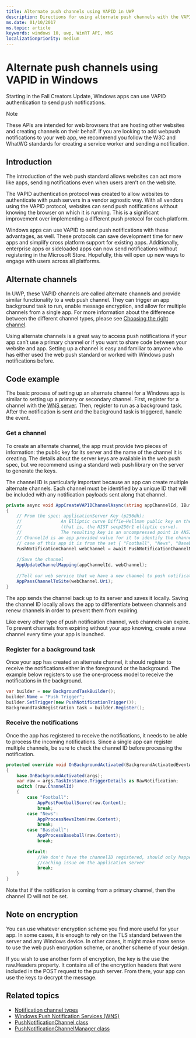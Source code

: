 ```yaml
---
title: Alternate push channels using VAPID in UWP
description: Directions for using alternate push channels with the VAPID protocol from a Windows app
ms.date: 01/10/2017
ms.topic: article
keywords: windows 10, uwp, WinRT API, WNS
localizationpriority: medium
---
```

# Alternate push channels using VAPID in Windows 
Starting in the Fall Creators Update, Windows apps can use VAPID authentication to send push notifications.  

> [!NOTE]
> These APIs are intended for web browsers that are hosting other websites and creating channels on their behalf.  If you are looking to add webpush notifications to your web app, we recommend you follow the W3C and WhatWG standards for creating a service worker and sending a notification.

## Introduction
The introduction of the web push standard allows websites can act more like apps, sending notifications even when users aren’t on the website.

The VAPID authentication protocol was created to allow websites to authenticate with push servers in a vendor agnostic way. With all vendors using the VAPID protocol, websites can send push notifications without knowing the browser on which it is running. This is a significant improvement over implementing a different push protocol for each platform. 

Windows apps can use VAPID to send push notifications with these advantages, as well. These protocols can save development time for new apps and simplify cross platform support for existing apps. Additionally, enterprise apps or sideloaded apps can now send notifications without registering in the Microsoft Store. Hopefully, this will open up new ways to engage with users across all platforms.  

## Alternate channels 
In UWP, these VAPID channels are called alternate channels and provide similar functionality to a web push channel. They can trigger an app background task to run, enable message encryption, and allow for multiple channels from a single app. For more information about the difference between the different channel types, please see [Choosing the right channel](channel-types.md).

Using alternate channels is a great way to access push notifications if your app can’t use a primary channel or if you want to share code between your website and app. Setting up a channel is easy and familiar to anyone who has either used the web push standard or worked with Windows push notifications before.

## Code example

The basic process of setting up an alternate channel for a Windows app is similar to setting up a primary or secondary channel. First, register for a channel with the [WNS server](windows-push-notification-services--wns--overview.md). Then, register to run as a background task. After the notification is sent and the background task is triggered, handle the event.  

### Get a channel 
To create an alternate channel, the app must provide two pieces of information: the public key for its server and the name of the channel it is creating. The details about the server keys are available in the web push spec, but we recommend using a standard web push library on the server to generate the keys.  

The channel ID is particularly important because an app can create multiple alternate channels. Each channel must be identified by a unique ID that will be included with any notification payloads sent along that channel.  

```csharp
private async void AppCreateVAPIDChannelAsync(string appChannelId, IBuffer applicationServerKey) 
{ 
    // From the spec: applicationServer Key (p256dh):  
    //               An Elliptic curve Diffie–Hellman public key on the P-256 curve 
    //               (that is, the NIST secp256r1 elliptic curve).   
    //               The resulting key is an uncompressed point in ANSI X9.62 format             
    // ChannelId is an app provided value for it to identify the channel later.  
    // case of this app it is from the set { "Football", "News", "Baseball" } 
    PushNotificationChannel webChannel = await PushNotificationChannelManager.GetDefault().CreateRawPushNotificationChannelWithAlternateKeyForApplicationAsync(applicationServerKey, appChannelId); 
 
    //Save the channel  
    AppUpdateChannelMapping(appChannelId, webChannel); 
             
    //Tell our web service that we have a new channel to push notifications to 
    AppPassChannelToSite(webChannel.Uri); 
} 
```
The app sends the channel back up to its server and saves it locally. Saving the channel ID locally allows the app to differentiate between channels and renew channels in order to prevent them from expiring.

Like every other type of push notification channel, web channels can expire. To prevent channels from expiring without your app knowing, create a new channel every time your app is launched.    

### Register for a background task 

Once your app has created an alternate channel, it should register to receive the notifications either in the foreground or the background. The example below registers to use the one-process model to receive the notifications in the background.  

```csharp
var builder = new BackgroundTaskBuilder(); 
builder.Name = "Push Trigger"; 
builder.SetTrigger(new PushNotificationTrigger()); 
BackgroundTaskRegistration task = builder.Register(); 
```
### Receive the notifications 

Once the app has registered to receive the notifications, it needs to be able to process the incoming notifications. Since a single app can register multiple channels, be sure to check the channel ID before processing the notification.  

```csharp
protected override void OnBackgroundActivated(BackgroundActivatedEventArgs args) 
{ 
    base.OnBackgroundActivated(args); 
    var raw = args.TaskInstance.TriggerDetails as RawNotification; 
    switch (raw.ChannelId) 
    { 
        case "Football": 
            AppPostFootballScore(raw.Content); 
            break; 
        case "News": 
            AppProcessNewsItem(raw.Content); 
            break; 
        case "Baseball": 
            AppProcessBaseball(raw.Content); 
            break; 
 
        default: 
            //We don't have the channelID registered, should only happen in the case of a 
            //caching issue on the application server 
            break; 
    }                           
} 
```

Note that if the notification is coming from a primary channel, then the channel ID will not be set.  

## Note on encryption 

You can use whatever encryption scheme you find more useful for your app. In some cases, it is enough to rely on the TLS standard between the server and any Windows device. In other cases, it might make more sense to use the web push encryption scheme, or another scheme of your design.  

If you wish to use another form of encryption, the key is the use the raw.Headers property. It contains all of the encryption headers that were included in the POST request to the push server. From there, your app can use the keys to decrypt the message.  

## Related topics
- [Notification channel types](channel-types.md)
- [Windows Push Notification Services (WNS)](windows-push-notification-services--wns--overview.md)
- [PushNotificationChannel class](/uwp/api/windows.networking.pushnotifications.pushnotificationchannel)
- [PushNotificationChannelManager class](/uwp/api/windows.networking.pushnotifications.pushnotificationchannelmanager)